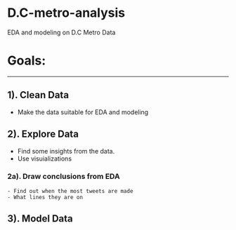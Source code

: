 # D.C-metro-analysis
EDA and modeling on D.C Metro Data


# Goals:
_______________
## 1). Clean Data
- Make the data suitable for EDA and modeling

## 2). Explore Data
- Find some insights from the data.  
- Use visuializations 
### 2a). Draw conclusions from EDA
    - Find out when the most tweets are made
    - What lines they are on

## 3). Model Data